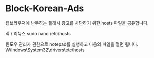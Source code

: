 # Block-Korean-Ads

웹브라우저에 난무하는 플래시 광고를 차단하기 위한 hosts 파일을 공유합니다.

맥 / 리눅스
sudo nano /etc/hosts

윈도우
관리자 권한으로 notepad를 실행하고 다음의 파일을 열면 됩니다.
\Windows\System32\drivers\etc\hosts
